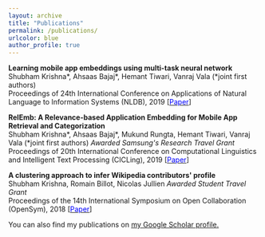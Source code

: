 ```yaml
---
layout: archive
title: "Publications"
permalink: /publications/
urlcolor: blue
author_profile: true
---
```


**Learning mobile app embeddings using multi-task neural network**  
Shubham Krishna\*, Ahsaas Bajaj\*, Hemant Tiwari, Vanraj Vala  (\*joint first authors)   
Proceedings of 24th International Conference on Applications of Natural Language to Information Systems (NLDB), 2019 \[[<span style="color:blue">Paper</span>](https://link.springer.com/chapter/10.1007/978-3-030-23281-8_3)\]  


**RelEmb: A Relevance-based Application Embedding for Mobile App Retrieval and Categorization**  
Shubham Krishna\*, Ahsaas Bajaj\*, Mukund Rungta, Hemant Tiwari, Vanraj Vala (\*joint first authors)
*Awarded Samsung's Research Travel Grant*  
Proceedings of 20th International Conference on Computational Linguistics and Intelligent Text Processing (CICLing), 2019 \[[<span style="color:blue">Paper</span>](https://www.cys.cic.ipn.mx/ojs/index.php/CyS/article/view/3258/2678)\]


**A clustering approach to infer Wikipedia contributors' profile**  
Shubham Krishna, Romain Billot, Nicolas Jullien
*Awarded Student Travel Grant*  
Proceedings of the 14th International Symposium on Open Collaboration (OpenSym), 2018 \[[<span style="color:blue">Paper</span>](https://dl.acm.org/doi/pdf/10.1145/3233391.3233968)\]


You can also find my publications on <u><a href="https://scholar.google.com/citations?user=3ooyMUcAAAAJ&hl=en">my Google Scholar profile</a>.</u>
